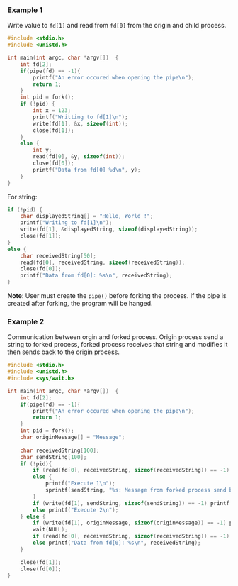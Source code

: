 ### Example 1

Write value to ``fd[1]`` and read from ``fd[0]`` from the origin and child process.

```c
#include <stdio.h>
#include <unistd.h>

int main(int argc, char *argv[])  {
	int fd[2];
	if(pipe(fd) == -1){
		printf("An error occured when opening the pipe\n");
		return 1;
	}
	int pid = fork();
	if (!pid) {
		int x = 123;
		printf("Writting to fd[1]\n");
		write(fd[1], &x, sizeof(int));
		close(fd[1]);
	}	
	else {
		int y;
		read(fd[0], &y, sizeof(int));
		close(fd[0]);
		printf("Data from fd[0] %d\n", y);
	}	
}
```

For string:

```c
if (!pid) {
	char displayedString[] = "Hello, World !";
	printf("Writing to fd[1]\n");
	write(fd[1], &displayedString, sizeof(displayedString));
	close(fd[1]);
}	
else {
	char receivedString[50];
	read(fd[0], receivedString, sizeof(receivedString));
	close(fd[0]);
	printf("Data from fd[0]: %s\n", receivedString);
}	
```

**Note**: User must create the ``pipe()`` before forking the process. If the pipe is created after forking, the program will be hanged.

### Example 2

Communication between orgin and forked process. Origin process send a string to forked process, forked process receives that string and modifies it then sends back to the origin process.

```c
#include <stdio.h>
#include <unistd.h>
#include <sys/wait.h>

int main(int argc, char *argv[])  {
	int fd[2];
	if(pipe(fd) == -1){
		printf("An error occured when opening the pipe\n");
		return 1;
	}
	int pid = fork();
	char originMessage[] = "Message";
	
	char receivedString[100];
	char sendString[100];
	if (!pid){
		if (read(fd[0], receivedString, sizeof(receivedString)) == -1) printf("Unable to read data from fd[0]");
		else {
			printf("Execute 1\n");
			sprintf(sendString, "%s: Message from forked process send back to origin message", receivedString);
		}
		if (write(fd[1], sendString, sizeof(sendString)) == -1) printf("Unable to write data to fd[1]");
		else printf("Execute 2\n");
	} else {
		if (write(fd[1], originMessage, sizeof(originMessage)) == -1) printf("Unable to write data to fd[1]");
		wait(NULL);
		if (read(fd[0], receivedString, sizeof(receivedString)) == -1) printf("Unable to read data from fd[0]");	
		else printf("Data from fd[0]: %s\n", receivedString);
	}

	close(fd[1]);
	close(fd[0]);
}
```